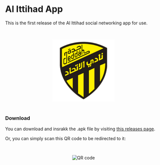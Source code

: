 # Al Ittihad App
This is the first release of the Al Ittihad social networking app for use.

<br>

<p align="center">
<img width="200px" src="white_no_bg_big.png" alt="Al Ittihad Logo" /
</p>

<br>


<br>

### Download

You can download and insrakk the .apk file by visiting [this releases page](https://github.com/Saudi-Arabia-Teams/Al-Ittihad/releases/tag/v0.8.7).


Or, you can simply scan this QR code to be redirected to it:

<br>

<p align="center">
<img width="300px" src="https://github.com/Saudi-Arabia-Teams/Al-Ittihad/assets/25140579/d68ab081-5880-4098-86b8-d2e49dc0d01f" alt="QR code" /
</p>
